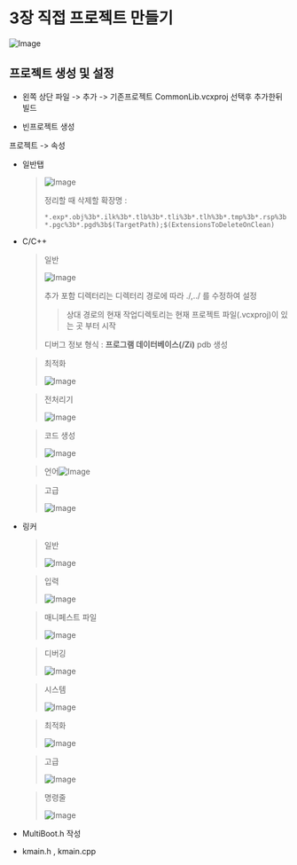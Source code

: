 

# 3장 직접 프로젝트 만들기

![Image](https://i.imgur.com/oCtWyvK.png)



## 프로젝트 생성 및 설정

- 왼쪽 상단 파일 -> 추가 -> 기존프로젝트 CommonLib.vcxproj 선택후 추가한뒤 빌드

- 빈프로젝트 생성
  

프로젝트 -> 속성

  - 일반탭
  
    > ![Image](https://i.imgur.com/fYYrpZF.png)
    >
    > 정리할 때 삭제할 확장명 : 
    >
    > ``*.exp*.obj%3b*.ilk%3b*.tlb%3b*.tli%3b*.tlh%3b*.tmp%3b*.rsp%3b*.pgc%3b*.pgd%3b$(TargetPath);$(ExtensionsToDeleteOnClean)``
  
  - C/C++ 
  
    > 일반
    >
    > ![Image](https://i.imgur.com/Te7okQV.png)
    >
    > 추가 포함 디렉터리는 디렉터리 경로에 따라 ./,../ 를 수정하여 설정
    >
    > > 상대 경로의 현재 작업디렉토리는 현재 프로젝트 파일(.vcxproj)이 있는 곳 부터 시작
    >
    > 디버그 정보 형식 : **프로그램 데이터베이스(/Zi)**  pdb 생성
  
    > 최적화
    >
    > ![Image](https://i.imgur.com/HyQCeI5.png)
  
    > 전처리기
    >
    > ![Image](https://i.imgur.com/Pm0pVIK.png)
  
    > 코드 생성
    >
    > ![Image](https://i.imgur.com/ua3miq5.png)
  
    > 언어![Image](https://i.imgur.com/pu1WMuq.png)
  
    > 고급
    >
    > ![Image](https://i.imgur.com/RMvwndq.png)
  
  - 링커
  
    > 일반
    >
    > ![Image](https://i.imgur.com/HKhv2WG.png)
  
    > 입력
    >
    > ![Image](https://i.imgur.com/27oQyXd.png)
  
    > 매니페스트 파일
    >
    > ![Image](https://i.imgur.com/ppbbT3T.png)
  
    > 디버깅
    >
    > ![Image](https://i.imgur.com/HzHdu5O.png)
  
    > 시스템
    >
    > ![Image](https://i.imgur.com/gHEo37B.png)
  
    > 최적화
    >
    > ![Image](https://i.imgur.com/z0bXxum.png)
  
    > 고급
    >
    > ![Image](https://i.imgur.com/lhWETAi.png)
  
    > 명령줄
    >
    > ![Image](https://i.imgur.com/iABg3Gn.png)

- MultiBoot.h 작성

- kmain.h , kmain.cpp

  
  
  

  



